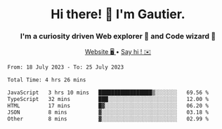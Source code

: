 <h1 align="center">Hi there! 👋 I'm Gautier.</h1>
<h3 align="center">I'm a curiosity driven Web explorer 🚀 and Code wizard 🧙</h3>

<p align="center">
  <a href="https://xisabla.github.io/">Website 🖥️ </a> •
  <a href="mailto:xisabla.dev@gmail.com">Say hi ! ✉️</a>
</p>

<!--START_SECTION:waka-->

```txt
From: 18 July 2023 - To: 25 July 2023

Total Time: 4 hrs 26 mins

JavaScript   3 hrs 10 mins   █████████████████▒░░░░░░░   69.56 %
TypeScript   32 mins         ███░░░░░░░░░░░░░░░░░░░░░░   12.00 %
HTML         17 mins         █▓░░░░░░░░░░░░░░░░░░░░░░░   06.20 %
JSON         8 mins          ▓░░░░░░░░░░░░░░░░░░░░░░░░   03.18 %
Other        8 mins          ▓░░░░░░░░░░░░░░░░░░░░░░░░   02.99 %
```

<!--END_SECTION:waka-->
